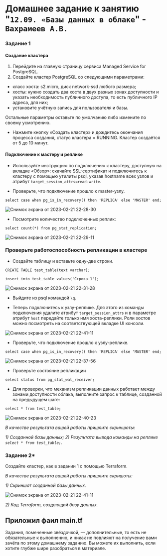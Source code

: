 # Домашнее задание к занятию "`12.09. «Базы данных в облаке`" - `Вахрамеев А.В.`


### Задание 1


#### Создание кластера
1. Перейдите на главную страницу сервиса Managed Service for PostgreSQL.
1. Создайте кластер PostgreSQL со следующими параметрами:
- класс хоста: s2.micro, диск network-ssd любого размера;
- хосты: нужно создать два хоста в двух разных зонах доступности и указать необходимость публичного доступа, то есть публичного IP адреса, для них;
- установите учётную запись для пользователя и базы.

Остальные параметры оставьте по умолчанию либо измените по своему усмотрению.

* Нажмите кнопку «Создать кластер» и дождитесь окончания процесса создания, статус кластера = RUNNING. Кластер создаётся от 5 до 10 минут.

#### Подключение к мастеру и реплике 

* Используйте инструкцию по подключению к кластеру, доступную на вкладке «Обзор»: cкачайте SSL-сертификат и подключитесь к кластеру с помощью утилиты psql, указав hostname всех узлов и атрибут ```target_session_attrs=read-write```.

* Проверьте, что подключение прошло к master-узлу.
```
select case when pg_is_in_recovery() then 'REPLICA' else 'MASTER' end;
```
![Снимок экрана от 2023-02-21 22-28-30](https://user-images.githubusercontent.com/75438030/220440294-ec81be33-3cfb-4598-9398-e913795ff9d6.png)

* Посмотрите количество подключенных реплик:
```
select count(*) from pg_stat_replication;
```
![Снимок экрана от 2023-02-21 22-29-11](https://user-images.githubusercontent.com/75438030/220440392-d539e347-3fb6-4235-83b1-9d76ff9199ce.png)

### Проверьте работоспособность репликации в кластере

* Создайте таблицу и вставьте одну-две строки.
```
CREATE TABLE test_table(text varchar);
```
```
insert into test_table values('Строка 1');
```

![Снимок экрана от 2023-02-21 22-31-28](https://user-images.githubusercontent.com/75438030/220440813-96bd3e82-518f-4327-9a18-127ba976fe60.png)

* Выйдите из psql командой ```\q```.

* Теперь подключитесь к узлу-реплике. Для этого из команды подключения удалите атрибут ```target_session_attrs```  и в параметре атрибут ```host``` передайте только имя хоста-реплики. Роли хостов можно посмотреть на соответствующей вкладке UI консоли.

![Снимок экрана от 2023-02-21 22-41-11](https://user-images.githubusercontent.com/75438030/220442719-23b6dba4-dc31-41aa-8a79-54d5719d084c.png)


* Проверьте, что подключение прошло к узлу-реплике.
```
select case when pg_is_in_recovery() then 'REPLICA' else 'MASTER' end;
```
![Снимок экрана от 2023-02-21 22-37-56](https://user-images.githubusercontent.com/75438030/220442141-9811ec8b-14e0-4634-b3d6-0fdac6cda1db.png)

* Проверьте состояние репликации
```
select status from pg_stat_wal_receiver;
```

* Для проверки, что механизм репликации данных работает между зонами доступности облака, выполните запрос к таблице, созданной на предыдущем шаге:
```
select * from test_table;
```

![Снимок экрана от 2023-02-21 22-40-23](https://user-images.githubusercontent.com/75438030/220442528-87908721-2c2a-4deb-b38a-d491f07a37dc.png)

*В качестве результата вашей работы пришлите скриншоты:*

*1) Созданной базы данных;*
*2) Результата вывода команды на реплике ```select * from test_table;```.*



### Задание 2*

Создайте кластер, как в задании 1 с помощью Terraform.


*В качестве результата вашей работы пришлите скришоты:*

*1) Скриншот созданной базы данных.*

![Снимок экрана от 2023-02-21 22-41-11](https://user-images.githubusercontent.com/75438030/220460622-4e453a94-24ad-4fa6-8dee-8a4387ad4057.png)

*2) Код Terraform, создающий базу данных.*

Приложил фаил main.tf
---

Задания, помеченные звёздочкой, — дополнительные, то есть не обязательные к выполнению, и никак не повлияют на получение вами зачёта по этому домашнему заданию. Вы можете их выполнить, если хотите глубже шире разобраться в материале.
